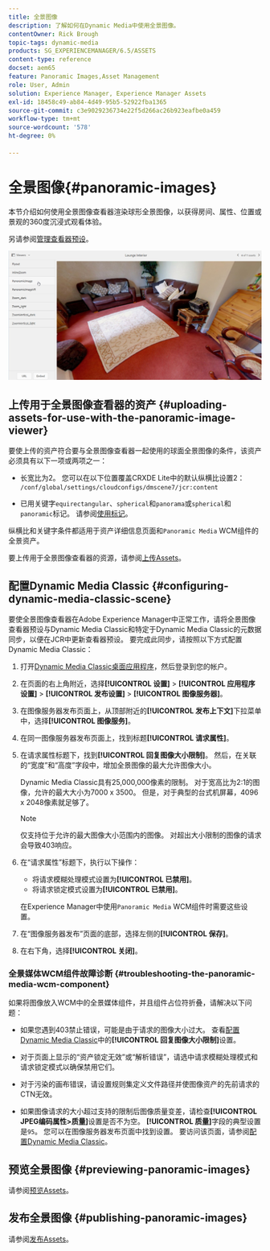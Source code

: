 ```yaml
---
title: 全景图像
description: 了解如何在Dynamic Media中使用全景图像。
contentOwner: Rick Brough
topic-tags: dynamic-media
products: SG_EXPERIENCEMANAGER/6.5/ASSETS
content-type: reference
docset: aem65
feature: Panoramic Images,Asset Management
role: User, Admin
solution: Experience Manager, Experience Manager Assets
exl-id: 18458c49-ab84-4d49-95b5-52922fba1365
source-git-commit: c3e9029236734e22f5d266ac26b923eafbe0a459
workflow-type: tm+mt
source-wordcount: '578'
ht-degree: 0%

---
```


# 全景图像{#panoramic-images}

本节介绍如何使用全景图像查看器渲染球形全景图像，以获得房间、属性、位置或景观的360度沉浸式观看体验。

另请参阅[管理查看器预设](/help/assets/managing-viewer-presets.md)。

![panoramic-image2](assets/panoramic-image2.png)

## 上传用于全景图像查看器的资产 {#uploading-assets-for-use-with-the-panoramic-image-viewer}

要使上传的资产符合要与全景图像查看器一起使用的球面全景图像的条件，该资产必须具有以下一项或两项之一：

* 长宽比为2。
您可以在以下位置覆盖CRXDE Lite中的默认纵横比设置2：
  `/conf/global/settings/cloudconfigs/dmscene7/jcr:content`

* 已用关键字`equirectangular`、`spherical`和`panorama`或`spherical`和`panoramic`标记。 请参阅[使用标记](/help/sites-authoring/tags.md)。

纵横比和关键字条件都适用于资产详细信息页面和`Panoramic Media` WCM组件的全景资产。

要上传用于全景图像查看器的资源，请参阅[上传Assets](/help/assets/manage-assets.md#uploading-assets)。

## 配置Dynamic Media Classic {#configuring-dynamic-media-classic-scene}

要使全景图像查看器在Adobe Experience Manager中正常工作，请将全景图像查看器预设与Dynamic Media Classic和特定于Dynamic Media Classic的元数据同步，以便在JCR中更新查看器预设。 要完成此同步，请按照以下方式配置Dynamic Media Classic：

1. 打开[Dynamic Media Classic桌面应用程序](https://experienceleague.adobe.com/docs/dynamic-media-classic/using/getting-started/signing-out.html?lang=zh-Hans#getting-started)，然后登录到您的帐户。

1. 在页面的右上角附近，选择&#x200B;**[!UICONTROL 设置]** > **[!UICONTROL 应用程序设置]** > **[!UICONTROL 发布设置]** > **[!UICONTROL 图像服务器]**。
1. 在图像服务器发布页面上，从顶部附近的&#x200B;**[!UICONTROL 发布上下文]**&#x200B;下拉菜单中，选择&#x200B;**[!UICONTROL 图像服务]**。

1. 在同一图像服务器发布页面上，找到标题&#x200B;**[!UICONTROL 请求属性]**。
1. 在请求属性标题下，找到&#x200B;**[!UICONTROL 回复图像大小限制]**。 然后，在关联的“宽度”和“高度”字段中，增加全景图像的最大允许图像大小。

   Dynamic Media Classic具有25,000,000像素的限制。 对于宽高比为2:1的图像，允许的最大大小为7000 x 3500。 但是，对于典型的台式机屏幕，4096 x 2048像素就足够了。

   >[!NOTE]
   >
   >仅支持位于允许的最大图像大小范围内的图像。 对超出大小限制的图像的请求会导致403响应。

1. 在“请求属性”标题下，执行以下操作：

   * 将请求模糊处理模式设置为&#x200B;**[!UICONTROL 已禁用]**。
   * 将请求锁定模式设置为&#x200B;**[!UICONTROL 已禁用]**。

   在Experience Manager中使用`Panoramic Media` WCM组件时需要这些设置。

1. 在“图像服务器发布”页面的底部，选择左侧的&#x200B;**[!UICONTROL 保存]**。

1. 在右下角，选择&#x200B;**[!UICONTROL 关闭]**。

### 全景媒体WCM组件故障诊断 {#troubleshooting-the-panoramic-media-wcm-component}

如果将图像放入WCM中的全景媒体组件，并且组件占位符折叠，请解决以下问题：

* 如果您遇到403禁止错误，可能是由于请求的图像大小过大。 查看[配置Dynamic Media Classic](/help/assets/panoramic-images.md#configuring-dynamic-media-classic-scene)中的&#x200B;**[!UICONTROL 回复图像大小限制]**&#x200B;设置。

* 对于页面上显示的“资产锁定无效”或“解析错误”，请选中请求模糊处理模式和请求锁定模式以确保禁用它们。
* 对于污染的画布错误，请设置规则集定义文件路径并使图像资产的先前请求的CTN无效。
* 如果图像请求的大小超过支持的限制后图像质量变差，请检查&#x200B;**[!UICONTROL JPEG编码属性>质量]**&#x200B;设置是否不为空。 **[!UICONTROL 质量]**&#x200B;字段的典型设置是`95`。 您可以在图像服务器发布页面中找到设置。 要访问该页面，请参阅[配置Dynamic Media Classic](/help/assets/panoramic-images.md#configuring-dynamic-media-classic-scene)。

## 预览全景图像 {#previewing-panoramic-images}

请参阅[预览Assets](/help/assets/previewing-assets.md)。

## 发布全景图像 {#publishing-panoramic-images}

请参阅[发布Assets](/help/assets/publishing-dynamicmedia-assets.md)。
